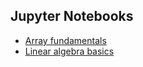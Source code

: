 ## Jupyter Notebooks

- [Array fundamentals](https://github.com/tirthajyoti/Julia-basics/blob/master/Notebooks/Arrays-1.ipynb)
- [Linear algebra basics](https://github.com/tirthajyoti/Julia-basics/blob/master/Notebooks/Julia-linear-algebra.ipynb)

